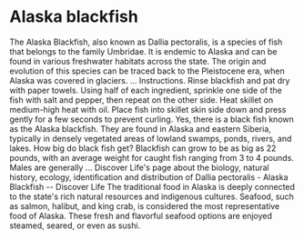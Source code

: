 # Alaska blackfish
The Alaska Blackfish, also known as Dallia pectoralis, is a species of fish that belongs to the family Umbridae. It is endemic to Alaska and can be found in various freshwater habitats across the state. The origin and evolution of this species can be traced back to the Pleistocene era, when Alaska was covered in glaciers. ... Instructions. Rinse blackfish and pat dry with paper towels. Using half of each ingredient, sprinkle one side of the fish with salt and pepper, then repeat on the other side. Heat skillet on medium-high heat with oil. Place fish into skillet skin side down and press gently for a few seconds to prevent curling. Yes, there is a black fish known as the Alaska blackfish. They are found in Alaska and eastern Siberia, typically in densely vegetated areas of lowland swamps, ponds, rivers, and lakes. How big do black fish get? Blackfish can grow to be as big as 22 pounds, with an average weight for caught fish ranging from 3 to 4 pounds. Males are generally ... Discover Life's page about the biology, natural history, ecology, identification and distribution of Dallia pectoralis - Alaska Blackfish -- Discover Life The traditional food in Alaska is deeply connected to the state's rich natural resources and indigenous cultures. Seafood, such as salmon, halibut, and king crab, is considered the most representative food of Alaska. These fresh and flavorful seafood options are enjoyed steamed, seared, or even as sushi.
